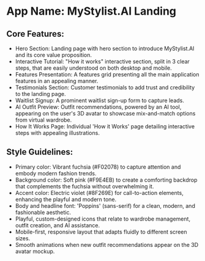 # **App Name**: MyStylist.AI Landing

## Core Features:

- Hero Section: Landing page with hero section to introduce MyStylist.AI and its core value proposition.
- Interactive Tutorial: "How it works" interactive section, split in 3 clear steps, that are easily understood on both desktop and mobile.
- Features Presentation: A features grid presenting all the main application features in an appealing manner.
- Testimonials Section: Customer testimonials to add trust and credibility to the landing page.
- Waitlist Signup: A prominent waitlist sign-up form to capture leads.
- AI Outfit Preview: Outfit recommendations, powered by an AI tool, appearing on the user's 3D avatar to showcase mix-and-match options from virtual wardrobe.
- How It Works Page: Individual 'How it Works' page detailing interactive steps with appealing illustrations.

## Style Guidelines:

- Primary color: Vibrant fuchsia (#F02078) to capture attention and embody modern fashion trends.
- Background color: Soft pink (#F9E4EB) to create a comforting backdrop that complements the fuchsia without overwhelming it.
- Accent color: Electric violet (#8F269E) for call-to-action elements, enhancing the playful and modern tone.
- Body and headline font: 'Poppins' (sans-serif) for a clean, modern, and fashionable aesthetic.
- Playful, custom-designed icons that relate to wardrobe management, outfit creation, and AI assistance.
- Mobile-first, responsive layout that adapts fluidly to different screen sizes.
- Smooth animations when new outfit recommendations appear on the 3D avatar mockup.